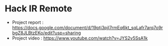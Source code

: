 # Hack IR Remote

* Project report : https://docs.google.com/document/d/19ptj3pjI7rmEq6kt_sqLafr7arq7o9rbgZ8JLBtzEKo/edit?usp=sharing
* Project video : https://www.youtube.com/watch?v=JYS2v5SsA1k
